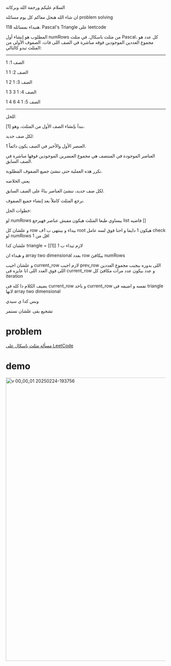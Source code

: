 
السلام عليكم ورحمة الله وبركاته

ان شاء الله هنحل معاكم كل يوم مسائله problem solving

هنبداء بمسائله 118. Pascal's Triangle على leetcode

المطلوب هو إنشاء أول numRows من مثلث باسكال. في مثلث Pascal، كل عدد هو مجموع العددين الموجودين فوقه مباشرة في الصف اللى فات. الصفوف الأولى من المثلث تبدو كالتالي:

---------------------------------------------------------

الصف 1: 1

الصف 2: 1 1

الصف 3: 1 2 1

الصف 4: 1 3 3 1

الصف 5: 1 4 6 4 1

---------------------------------------------------------

 للحل:

نبدأ بإنشاء الصف الأول من المثلث، وهو [1].

لكل صف جديد:

العنصر الأول والأخير في الصف يكون دائماً 1.

العناصر الموجودة في المنتصف هي مجموع العنصرين الموجودين فوقها مباشرة في الصف السابق.

نكرر هذه العملية حتى ننشئ جميع الصفوف المطلوبة.

يعنى الخلاصه 

لكل صف جديد، ننشئ العناصر بناءً على الصف السابق.

نرجع المثلث كاملاً بعد إنشاء جميع الصفوف.



خطوات الحل:

لو numRows بيساوي طبعا المثلث  هيكون مفيش عناصر فهيرجع list فاضيه []

و علشان كل row بيداء و بينتهى ب 1ف root هيكون 1 دايما و احنا فوق لسه عامل check لو numRows اقل من 1

علشان كدا triangle = [[1]] لازم تيداء ب 1 

و هبداء ان array two dimensional بعدد  row بيكافئ numRows 

و علشان اجيب current_row لازم اجيب prev_row اللى بدوره بيجيب مجموع العددين اللى فوق العدد اللى انا عايزه فى current_row و عدد بيكون عدد مرات مكافئ كل iteration 

بضيف الكلام دا كله فى current_row و باخد current_row نفسه و اضيفه فى triangle لانها array two dimensional

وبس كدا ي سيدي 

تشجيع بقى علشان نستمر
# problem 
[مسألة مثلث باسكال على LeetCode](https://leetcode.com/problems/pascals-triangle/description/)
# demo
<img width="891" alt="v 00_00_01 20250224-193756" src="https://github.com/user-attachments/assets/72c989f0-d78d-4744-a360-4060acc12f27" />

